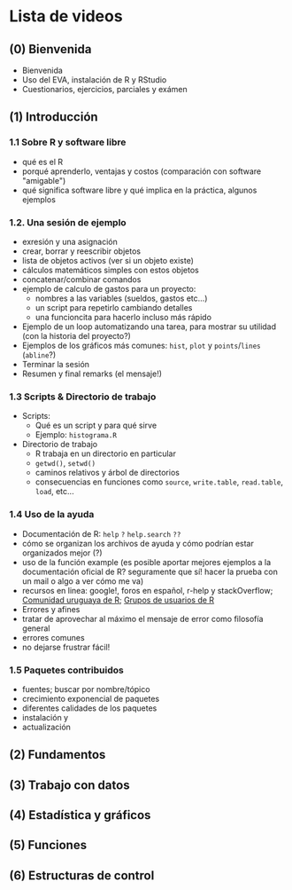 Lista de videos
===============

## (0) Bienvenida
* Bienvenida
* Uso del EVA, instalación de R y RStudio
* Cuestionarios, ejercicios, parciales y exámen

## (1) Introducción

### 1.1 Sobre R y software libre
* qué es el R
* porqué aprenderlo, ventajas y costos (comparación con software "amigable")
* qué significa software libre y qué implica en la práctica, algunos ejemplos

### 1.2. Una sesión de ejemplo
* exresión y una asignación
* crear, borrar y reescribir objetos
* lista de objetos activos (ver si un objeto existe)
* cálculos matemáticos simples con estos objetos
* concatenar/combinar comandos
* ejemplo de calculo de gastos para un proyecto:
  - nombres a las variables (sueldos, gastos etc...)
  - un script para repetirlo cambiando detalles
  - una funcioncita para hacerlo incluso más rápido
* Ejemplo de un loop automatizando una tarea, para mostrar su utilidad
    (con la historia del proyecto?)
* Ejemplos de los gráficos más comunes: `hist`, `plot` y `points`/`lines` (`abline`?)
* Terminar la sesión
* Resumen y final remarks (el mensaje!)

### 1.3 Scripts & Directorio de trabajo
* Scripts:
  - Qué es un script y para qué sirve
  - Ejemplo: `histograma.R`
* Directorio de trabajo
  - R trabaja en un directorio en particular
  - `getwd()`, `setwd()`
  - caminos relativos y árbol de directorios
  - consecuencias en funciones como `source`, `write.table`, `read.table`, `load`, etc...

### 1.4 Uso de la ayuda
* Documentación de R: `help` `?` `help.search` `??`
* cómo se organizan los archivos de ayuda y cómo podrían estar organizados mejor (?)
* uso de la función example (es posible aportar mejores ejemplos a la documentación oficial de R? seguramente que sí! hacer la prueba con un mail o algo a ver cómo me va)
* recursos en linea: google!, foros en español, r-help y stackOverflow; [Comunidad uruguaya de R](http://www.softwarelibre.edu.uy/tiki-index.php?page=Grupo+R); [Grupos de usuarios de R](http://rwiki.sciviews.org/doku.php?id=rugs:r_user_groups)
* Errores y afines
* tratar de aprovechar al máximo el mensaje de error como filosofía general
* errores comunes
* no dejarse frustrar fácil!

### 1.5 Paquetes contribuidos
* fuentes; buscar por nombre/tópico
* crecimiento exponencial de paquetes
* diferentes calidades de los paquetes
* instalación y
* actualización


## (2) Fundamentos
## (3) Trabajo con datos
## (4) Estadística y gráficos
## (5) Funciones
## (6) Estructuras de control

